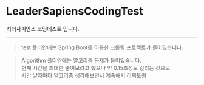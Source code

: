 # LeaderSapiensCodingTest
리더사피엔스 코딩테스트 입니다.  
* * *
> test 폴더안에는 Spring Boot를 이용한 크롤링 프로젝트가 들어있습니다.  
  
> Algorithm 폴더안에는 알고리즘 문제가 들어있습니다.  
> 현재 시간을 최대한 줄여보려고 했으나 약 0.15초정도 걸리는 것으로  
>시간 날때마다 알고리즘 생각해보면서 계속해서 리팩토링 
